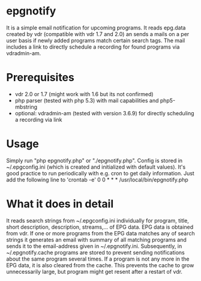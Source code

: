 epgnotify
=========
It is a simple email notification for upcoming programs. It reads epg.data created by vdr (compatible with vdr 1.7 and 2.0) an sends a mails on a per user basis if newly added programs match certain search tags. The mail includes a link to directly schedule a recording for found programs via vdradmin-am.

Prerequisites
=============
* vdr 2.0 or 1.7 (might work with 1.6 but its not confirmed)
* php parser (tested with php 5.3) with mail capabilities and php5-mbstring
* optional: vdradmin-am (tested with version 3.6.9) for directly scheduling a recording via link

Usage
=====
Simply run "php epgnotify.php" or "./epgnotify.php". Config is stored in ~/.epgconfig.ini (which is created and initialized with default values).
It's good practice to run periodically with e.g. cron to get daily information. Just add the following line to 'crontab -e'
0 0 * * * /usr/local/bin/epgnotify.php

What it does in detail
======================
It reads search strings from ~/.epgconfig.ini individually for program, title, short description, description, streams,... of EPG data. EPG data is obtained from vdr. If one or more programs from the EPG data matches any of search strings it generates an email with summary of all matching programs and sends it to the email-address given in ~/.epgnotify.ini.
Subsequently, in ~/.epgnotify.cache programs are stored to prevent sending notifications about the same program several times.
If a program is not any more in the EPG data, it is also cleared from the cache. This prevents the cache to grow unnecessarily large, but program might get resent after a restart of vdr.
